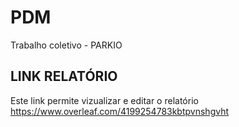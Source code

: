 # PDM
Trabalho coletivo - PARKIO

## LINK RELATÓRIO
Este link permite vizualizar e editar o relatório
https://www.overleaf.com/4199254783kbtpvnshgvht
